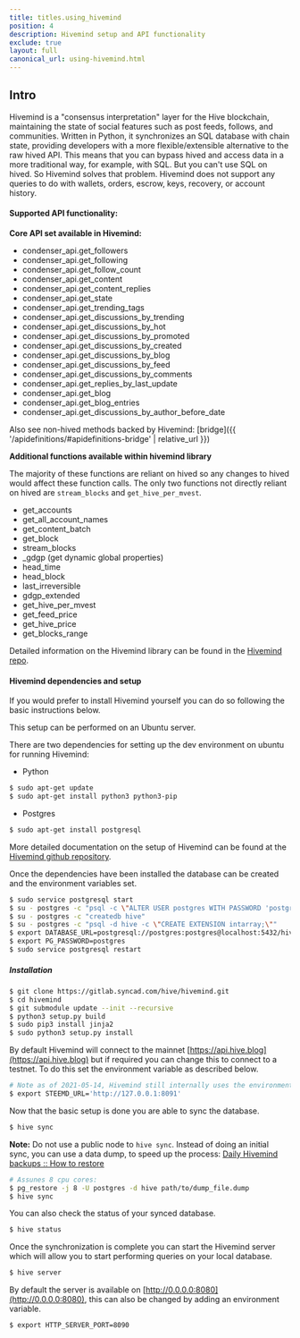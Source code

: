 ```yaml
---
title: titles.using_hivemind
position: 4
description: Hivemind setup and API functionality
exclude: true
layout: full
canonical_url: using-hivemind.html
---
```


## Intro

Hivemind is a "consensus interpretation" layer for the Hive blockchain, maintaining the state of social features such as post feeds, follows, and communities. Written in Python, it synchronizes an SQL database with chain state, providing developers with a more flexible/extensible alternative to the raw hived API. This means that you can bypass hived and access data in a more traditional way, for example, with SQL. But you can't use SQL on hived. So Hivemind solves that problem. Hivemind does not support any queries to do with wallets, orders, escrow, keys, recovery, or account history.

<!-- A good source of additional information on Hivemind and how to use it can be found in [this Hive article](https://hive.blog/hivemind/@inertia/hivemind-queries) by @inertia. -->

#### Supported API functionality:

**Core API set available in Hivemind:**

* condenser_api.get_followers
* condenser_api.get_following
* condenser_api.get_follow_count
* condenser_api.get_content
* condenser_api.get_content_replies
* condenser_api.get_state
* condenser_api.get_trending_tags
* condenser_api.get_discussions_by_trending
* condenser_api.get_discussions_by_hot
* condenser_api.get_discussions_by_promoted
* condenser_api.get_discussions_by_created
* condenser_api.get_discussions_by_blog
* condenser_api.get_discussions_by_feed
* condenser_api.get_discussions_by_comments
* condenser_api.get_replies_by_last_update 
* condenser_api.get_blog
* condenser_api.get_blog_entries
* condenser_api.get_discussions_by_author_before_date

Also see non-hived methods backed by Hivemind: [bridge]({{ '/apidefinitions/#apidefinitions-bridge' | relative_url }})

**Additional functions available within hivemind library**

The majority of these functions are reliant on hived so any changes to hived would affect these function calls. The only two functions not directly reliant on hived are `stream_blocks` and `get_hive_per_mvest`.

*   get_accounts
*   get_all_account_names
*   get_content_batch
*   get_block
*   stream_blocks
*   \_gdgp (get dynamic global properties)
*   head_time
*   head_block
*   last_irreversible
*   gdgp_extended
*   get_hive_per_mvest
*   get_feed_price
*   get_hive_price
*   get_blocks_range

Detailed information on the Hivemind library can be found in the [Hivemind repo](https://gitlab.syncad.com/hive/hivemind/-/blob/master/hive/steem/client.py).

#### Hivemind dependencies and setup

<!-- Hivemind is available as a pre-built docker image which can be downloaded directly from Dockerhub at [https://hub.docker.com/r/hive/hivemind/](https://hub.docker.com/r/hive/hivemind/). -->

If you would prefer to install Hivemind yourself you can do so following the basic instructions below.

This setup can be performed on an Ubuntu server.

There are two dependencies for setting up the dev environment on ubuntu for running Hivemind:

*   Python

```bash
$ sudo apt-get update
$ sudo apt-get install python3 python3-pip
```

*   Postgres

```bash
$ sudo apt-get install postgresql
```

More detailed documentation on the setup of Hivemind can be found at the [Hivemind github repository](https://gitlab.syncad.com/hive/hivemind).

Once the dependencies have been installed the database can be created and the environment variables set.

```bash
$ sudo service postgresql start
$ su - postgres -c "psql -c \"ALTER USER postgres WITH PASSWORD 'postgres';\""
$ su - postgres -c "createdb hive"
$ su - postgres -c "psql -d hive -c \"CREATE EXTENSION intarray;\""
$ export DATABASE_URL=postgresql://postgres:postgres@localhost:5432/hive
$ export PG_PASSWORD=postgres
$ sudo service postgresql restart
```

##### Installation

```bash
$ git clone https://gitlab.syncad.com/hive/hivemind.git
$ cd hivemind
$ git submodule update --init --recursive
$ python3 setup.py build
$ sudo pip3 install jinja2
$ sudo python3 setup.py install
```

By default Hivemind will connect to the mainnet [https://api.hive.blog](https://api.hive.blog) but if required you can change this to connect to a testnet. To do this set the environment variable as described below.

```bash
# Note as of 2021-05-14, Hivemind still internally uses the environment variable called STEEMD_URL for this.
$ export STEEMD_URL='http://127.0.0.1:8091'
```

Now that the basic setup is done you are able to sync the database.

```bash
$ hive sync
```

**Note:** Do not use a public node to `hive sync`.  Instead of doing an initial sync, you can use a data dump, to speed up the process: [Daily Hivemind backups
 :: How to restore](https://peakd.com/hive-139531/@emrebeyler/daily-hivemind-backups#how-to-restore)
 
```bash
# Assunes 8 cpu cores:
$ pg_restore -j 8 -U postgres -d hive path/to/dump_file.dump
$ hive sync
```

You can also check the status of your synced database.

```bash
$ hive status
```

Once the synchronization is complete you can start the Hivemind server which will allow you to start performing queries on your local database.

```bash
$ hive server
```

By default the server is available on [http://0.0.0.0:8080](http://0.0.0.0:8080), this can also be changed by adding an environment variable.

```bash
$ export HTTP_SERVER_PORT=8090
```
